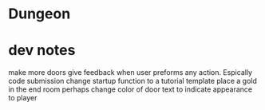 # Dungeon

# dev notes

make more doors
give feedback when user preforms any action. Espically code submission
change startup function to a tutorial template
place a gold in the end room
perhaps change color of door text to indicate appearance to player
